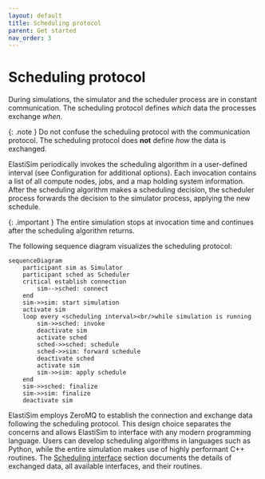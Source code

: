 ```yaml
---
layout: default
title: Scheduling protocol
parent: Get started
nav_order: 3
---
```


# Scheduling protocol

During simulations, the simulator and the scheduler process are in constant communication. The scheduling protocol defines *which* data the processes exchange *when*.

{: .note }
Do not confuse the scheduling protocol with the communication protocol. The scheduling protocol does **not** define *how* the data is exchanged.

ElastiSim periodically invokes the scheduling algorithm in a user-defined interval (see Configuration for additional options). Each invocation contains a list of all compute nodes, jobs, and a map holding system information. After the scheduling algorithm makes a scheduling decision, the scheduler process forwards the decision to the simulator process, applying the new schedule.

{: .important }
The entire simulation stops at invocation time and continues after the scheduling algorithm returns.

The following sequence diagram visualizes the scheduling protocol:

```mermaid
sequenceDiagram
    participant sim as Simulator
    participant sched as Scheduler
    critical establish connection
        sim-->sched: connect
    end
    sim->>sim: start simulation
    activate sim
    loop every <scheduling interval><br/>while simulation is running
        sim->>sched: invoke
        deactivate sim
        activate sched
        sched->>sched: schedule
        sched->>sim: forward schedule
        deactivate sched
        activate sim
        sim->>sim: apply schedule
    end
    sim->>sched: finalize
    sim->>sim: finalize
    deactivate sim
```

ElastiSim employs ZeroMQ to establish the connection and exchange data following the scheduling protocol. This design choice separates the concerns and allows ElastiSim to interface with any modern programming language. Users can develop scheduling algorithms in languages such as Python, while the entire simulation makes use of highly performant C++ routines. The [Scheduling interface](/scheduling-interface) section documents the details of exchanged data, all available interfaces, and their routines.
